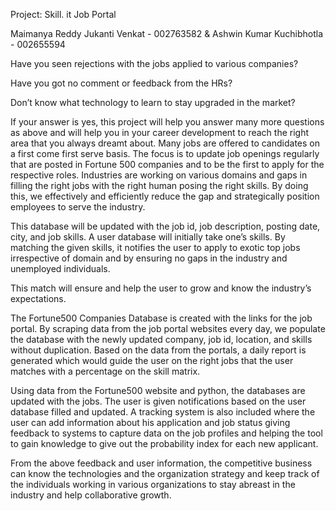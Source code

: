 Project: Skill. it Job Portal   

Maimanya Reddy Jukanti Venkat - 002763582   & Ashwin Kumar Kuchibhotla - 002655594   

Have you seen rejections with the jobs applied to various companies?  

Have you got no comment or feedback from the HRs?  

Don’t know what technology to learn to stay upgraded in the market?  

If your answer is yes, this project will help you answer many more questions as above and will help you in your career development to reach the right area that you always dreamt about. Many jobs are offered to candidates on a first come first serve basis. The focus is to update job openings regularly that are posted in Fortune 500 companies and to be the first to apply for the respective roles. Industries are working on various domains and gaps in filling the right jobs with the right human posing the right skills. By doing this, we effectively and efficiently reduce the gap and strategically position employees to serve the industry.  

This database will be updated with the job id, job description, posting date, city, and job skills. A user database will initially take one’s skills. By matching the given skills, it notifies the user to apply to exotic top jobs irrespective of domain and by ensuring no gaps in the industry and unemployed individuals.  

This match will ensure and help the user to grow and know the industry’s expectations.   

The Fortune500 Companies Database is created with the links for the job portal. By scraping data from the job portal websites every day, we populate the database with the newly updated company, job id, location, and skills without duplication. Based on the data from the portals, a daily report is generated which would guide the user on the right jobs that the user matches with a percentage on the skill matrix.   

Using data from the Fortune500 website and python, the databases are updated with the jobs. The user is given notifications based on the user database filled and updated. A tracking system is also included where the user can add information about his application and job status giving feedback to systems to capture data on the job profiles and helping the tool to gain knowledge to give out the probability index for each new applicant.   

From the above feedback and user information, the competitive business can know the technologies and the organization strategy and keep track of the individuals working in various organizations to stay abreast in the industry and help collaborative growth. 

 
